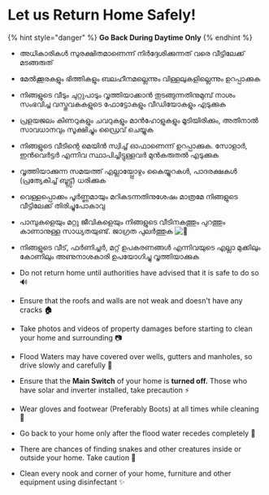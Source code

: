 # Let us Return Home Safely!

{% hint style="danger" %}
**Go Back During Daytime Only**
{% endhint %}

* അധികാരികൾ സുരക്ഷിതമാണെന്ന് നിർദ്ദേശിക്കുന്നത് വരെ വീട്ടിലേക്ക് മടങ്ങരുത്
* മേൽക്കൂരകളും ഭിത്തികളും ബലഹീനമല്ലെന്നും വിള്ളലുകളില്ലെന്നും ഉറപ്പാക്കുക
* നിങ്ങളുടെ വീടും ചുറ്റുപാടും വൃത്തിയാക്കാൻ തുടങ്ങുന്നതിനുമുമ്പ് നാശം സംഭവിച്ച വസ്തുവകകളുടെ ഫോട്ടോകളും വീഡിയോകളും എടുക്കുക
* പ്രളയജലം കിണറുകളും ചവറുകളും മാൻഹോളുകളും മൂടിയിരിക്കും, അതിനാൽ സാവധാനവും സൂക്ഷിച്ചും ഡ്രൈവ് ചെയ്യുക
* നിങ്ങളുടെ വീടിന്റെ മെയിൻ സ്വിച്ച് ഓഫാണെന്ന് ഉറപ്പാക്കുക. സോളാർ, ഇൻവെർട്ടർ എന്നിവ സ്ഥാപിച്ചിട്ടുള്ളവർ മുൻകരുതൽ എടുക്കുക
* വൃത്തിയാക്കുന്ന സമയത്ത് എല്ലായ്പ്പോഴും കൈയ്യുറകൾ, പാദരക്ഷകൾ \(പ്രത്യേകിച്ച് ബൂട്ട്സ്\) ധരിക്കുക
* വെള്ളപ്പൊക്കം പൂർണ്ണമായും മറികടന്നതിനുശേഷം മാത്രമേ നിങ്ങളുടെ വീട്ടിലേക്ക് തിരിച്ചുപോകാവു
* പാമ്പുകളെയും മറ്റു ജീവികളെയും നിങ്ങളുടെ വീടിനകത്തും പുറത്തും കാണാനുള്ള സാധ്യതയുണ്ട്. ജാഗ്രത പുലർത്തുക ![&#x1F40D;](https://static.xx.fbcdn.net/images/emoji.php/v9/f1f/2/16/1f40d.png)
* നിങ്ങളുടെ വീട്, ഫർണിച്ചർ, മറ്റ് ഉപകരണങ്ങൾ എന്നിവയുടെ എല്ലാ മുക്കിലും കോണിലും അണുനാശകാരി ഉപയോഗിച്ചു വൃത്തിയാക്കുക



* Do not return home until authorities have advised that it is safe to do so 🔊
* Ensure that the roofs and walls are not weak and doesn't have any cracks **🏠**
* Take photos and videos of property damages before starting to clean your home and surrounding 📷
* Flood Waters may have covered over wells, gutters and manholes, so drive slowly and carefully 🚗
* Ensure that the **Main Switch** of your home is **turned off.** Those who have solar and inverter installed, take precaution ⚡
* Wear gloves and footwear \(Preferably Boots\) at all times while cleaning  🧤
* Go back to your home only after the flood water recedes completely 🚶‍
* There are chances of finding snakes and other creatures inside or outside your home. Take caution 🐍
* Clean every nook and corner of your home, furniture and other equipment using disinfectant ✨
